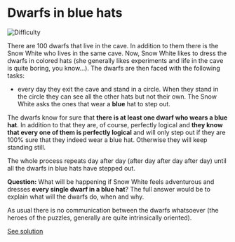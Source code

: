 # Dwarfs in blue hats

![Difficulty](https://img.shields.io/badge/Difficulty-medium-yellow.svg)

There are 100 dwarfs that live in the cave. In addition to them there is the Snow White who lives in the same cave. Now, Snow White likes to dress the dwarfs in colored hats (she generally likes experiments and life in the cave is quite boring, you know...). The dwarfs are then faced with the following tasks:
- every day they exit the cave and stand in a circle. When they stand in the circle they can see all the other hats but not their own. The Snow White asks the ones that wear a **blue** hat to step out.

The dwarfs know for sure that **there is at least one dwarf who wears a blue hat**. In addition to that they are, of course, perfectly logical and **they know that every one of them is perfectly logical** and will only step out if they are 100% sure that they indeed wear a blue hat. Otherwise they will keep standing still.

The whole process repeats day after day (after day after day after day) until all the dwarfs in blue hats have stepped out.

**Question:** What will be happening if Snow White feels adventurous and dresses **every single dwarf in a blue hat**? The full answer would be to explain what will the dwarfs do, when and why.

As usual there is no communication between the dwarfs whatsoever (the heroes of the puzzles, generally are quite intrinsically oriented).

[See solution](solution.md)
